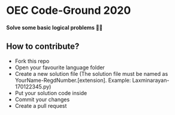 # OEC Code-Ground 2020

#### Solve some basic logical problems 🙂🙂


## How to contribute?
- Fork this repo
- Open your favourite language folder
- Create a new solution file (The solution file must be named as YourName-RegdNumber.[extension]. Example: Laxminarayan-170122345.py)
- Put your solution code inside
- Commit your changes
- Create a pull request
